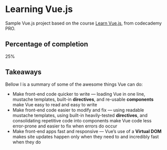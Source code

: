 # Learning Vue.js

Sample Vue.js project based on the course [Learn Vue.js](https://www.codecademy.com/learn/learn-vue-js), from codecademy PRO.

## Percentage of completion

25%

## Takeaways

Bellow I is a summary of some of the awesome things Vue can do:

* Make front-end code quicker to write — loading Vue in one line, mustache templates, built-in **directives**, and re-usable **components** make Vue easy to read and easy to write
* Make front-end code easier to modify and fix — using readable mustache templates, using built-in heavily-tested **directives**, and consolidating repetitive code into components make Vue code less error-prone and easier to fix when errors do occur
* Make front-end apps fast and responsive — Vue’s use of a **Virtual DOM** makes site updates happen only when they need to and incredibly fast when they do
